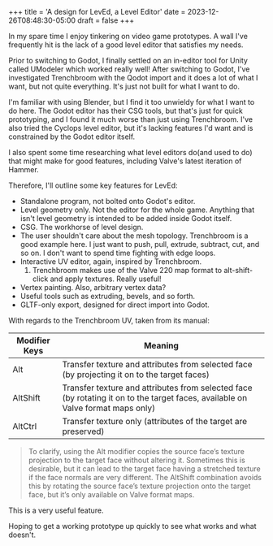 +++
title = 'A design for LevEd, a Level Editor'
date = 2023-12-26T08:48:30-05:00
draft = false
+++

In my spare time I enjoy tinkering on video game prototypes. A wall I've
frequently hit is the lack of a good level editor that satisfies my needs.


Prior to switching to Godot, I finally settled on an in-editor tool for Unity
called UModeler which worked really well! After switching to Godot, I've
investigated Trenchbroom with the Qodot import and it does a lot of what I want,
but not quite everything. It's just not built for what I want to do.


I'm familiar with using Blender, but I find it too unwieldy for what I want to
do here. The Godot editor has their CSG tools, but that's just for quick
    prototyping, and I found it much worse than just using Trenchbroom. I've
also tried the Cyclops level editor, but it's lacking features I'd want  and is
constrained by the Godot editor itself.


I also spent some time researching what level editors do(and used to do) that
might make for good features, including Valve's latest iteration of Hammer.

Therefore, I'll outline some key features for LevEd:

* Standalone program, not bolted onto Godot's editor.
* Level geometry only. Not the editor for the whole game. Anything that isn't
  level geometry is intended to be added inside Godot itself.
* CSG. The workhorse of level design.
* The user shouldn't care about the mesh topology. Trenchbroom is a good example
  here. I just want to push, pull, extrude, subtract, cut, and so on. I don't
  want to spend time fighting with edge loops.
* Interactive UV editor, again, inspired by Trenchbroom.
    1. Trenchbroom makes use of the Valve 220 map format to alt-shift-click and
       apply textures. Really useful!
* Vertex painting. Also, arbitrary vertex data?
* Useful tools such as extruding, bevels, and so forth.
* GLTF-only export, designed for direct import into Godot.

With regards to the Trenchbroom UV, taken from its manual:

| Modifier Keys | Meaning |
| --- | --- |
| Alt | Transfer texture and attributes from selected face (by projecting it on to the target faces) |
| AltShift | Transfer texture and attributes from selected face (by rotating it on to the target faces, available on Valve format maps only) |
| AltCtrl | Transfer texture only (attributes of the target are preserved) |

>To clarify, using the Alt modifier copies the source face’s texture projection to the target face without altering it. Sometimes this is desirable, but it can lead to the target face having a stretched texture if the face normals are very different. The AltShift combination avoids this by rotating the source face’s texture projection onto the target face, but it’s only available on Valve format maps.


This is a very useful feature.

Hoping to get a working prototype up quickly to see what works and what doesn't.
